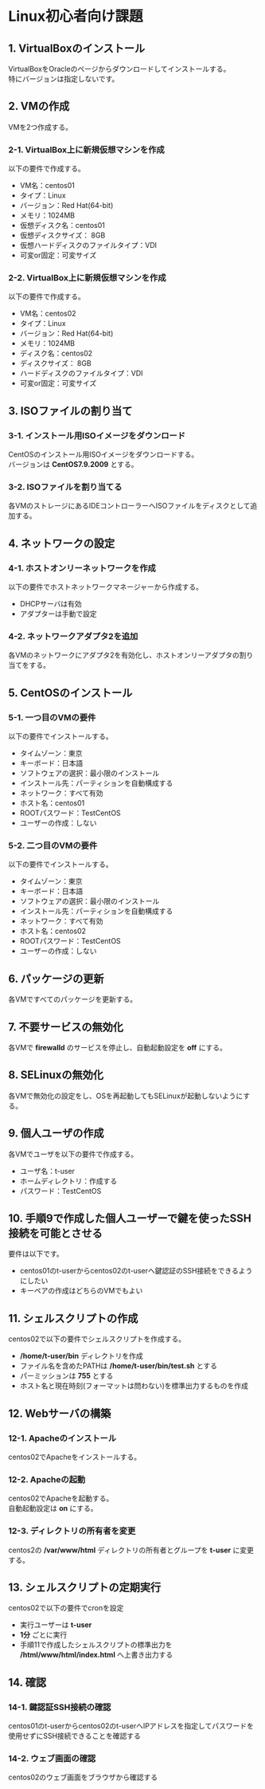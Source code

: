 # Linux初心者向け課題
## 1. VirtualBoxのインストール
VirtualBoxをOracleのページからダウンロードしてインストールする。  
特にバージョンは指定しないです。

## 2. VMの作成
VMを2つ作成する。

### 2-1. VirtualBox上に新規仮想マシンを作成
以下の要件で作成する。
 - VM名：centos01
 - タイプ：Linux
 - バージョン：Red Hat(64-bit)
 - メモリ：1024MB
 - 仮想ディスク名：centos01
 - 仮想ディスクサイズ： 8GB
 - 仮想ハードディスクのファイルタイプ：VDI
 - 可変or固定：可変サイズ

### 2-2. VirtualBox上に新規仮想マシンを作成
以下の要件で作成する。
 - VM名：centos02
 - タイプ：Linux
 - バージョン：Red Hat(64-bit)
 - メモリ：1024MB
 - ディスク名：centos02
 - ディスクサイズ： 8GB
 - ハードディスクのファイルタイプ：VDI
 - 可変or固定：可変サイズ

## 3. ISOファイルの割り当て
### 3-1. インストール用ISOイメージをダウンロード
CentOSのインストール用ISOイメージをダウンロードする。  
バージョンは **CentOS7.9.2009** とする。

### 3-2. ISOファイルを割り当てる
各VMのストレージにあるIDEコントローラーへISOファイルをディスクとして追加する。

## 4. ネットワークの設定
### 4-1. ホストオンリーネットワークを作成
以下の要件でホストネットワークマネージャーから作成する。
 - DHCPサーバは有効
 - アダプターは手動で設定

### 4-2. ネットワークアダプタ2を追加
各VMのネットワークにアダプタ2を有効化し、ホストオンリーアダプタの割り当てをする。

## 5. CentOSのインストール
### 5-1. 一つ目のVMの要件
以下の要件でインストールする。
 - タイムゾーン：東京
 - キーボード：日本語
 - ソフトウェアの選択：最小限のインストール
 - インストール先：パーティションを自動構成する
 - ネットワーク：すべて有効
 - ホスト名：centos01
 - ROOTパスワード：TestCentOS
 - ユーザーの作成：しない

### 5-2. 二つ目のVMの要件
以下の要件でインストールする。
 - タイムゾーン：東京
 - キーボード：日本語
 - ソフトウェアの選択：最小限のインストール
 - インストール先：パーティションを自動構成する
 - ネットワーク：すべて有効
 - ホスト名：centos02
 - ROOTパスワード：TestCentOS
 - ユーザーの作成：しない

## 6. パッケージの更新
各VMですべてのパッケージを更新する。

## 7. 不要サービスの無効化
各VMで **firewalld** のサービスを停止し、自動起動設定を **off** にする。

## 8. SELinuxの無効化
各VMで無効化の設定をし、OSを再起動してもSELinuxが起動しないようにする。

## 9. 個人ユーザの作成
各VMでユーザを以下の要件で作成する。
 - ユーザ名：t-user
 - ホームディレクトリ：作成する
 - パスワード：TestCentOS

## 10. 手順9で作成した個人ユーザーで鍵を使ったSSH接続を可能とさせる
要件は以下です。
 - centos01のt-userからcentos02のt-userへ鍵認証のSSH接続をできるようにしたい
 - キーペアの作成はどちらのVMでもよい

## 11. シェルスクリプトの作成
centos02で以下の要件でシェルスクリプトを作成する。
 - **/home/t-user/bin** ディレクトリを作成
 - ファイル名を含めたPATHは **/home/t-user/bin/test.sh** とする
 - パーミッションは **755** とする
 - ホスト名と現在時刻(フォーマットは問わない)を標準出力するものを作成

## 12. Webサーバの構築
### 12-1. Apacheのインストール
centos02でApacheをインストールする。

### 12-2. Apacheの起動
centos02でApacheを起動する。  
自動起動設定は **on** にする。

### 12-3. ディレクトリの所有者を変更
centos2の **/var/www/html** ディレクトリの所有者とグループを **t-user** に変更する。

## 13. シェルスクリプトの定期実行
centos02で以下の要件でcronを設定
 - 実行ユーザーは **t-user**
 - **1分** ごとに実行
 - 手順11で作成したシェルスクリプトの標準出力を **/html/www/html/index.html** へ上書き出力する

## 14. 確認 
### 14-1. 鍵認証SSH接続の確認
centos01のt-userからcentos02のt-userへIPアドレスを指定してパスワードを使用せずにSSH接続できることを確認する

### 14-2. ウェブ画面の確認
centos02のウェブ画面をブラウザから確認する
